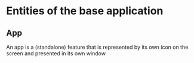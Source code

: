 # Entities of the base application

## App
An app is a (standalone) feature that is represented by its own icon on the screen and presented in its own window
